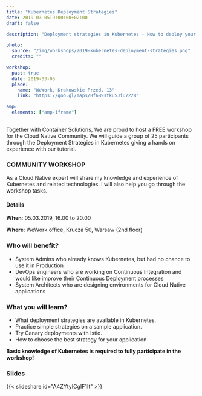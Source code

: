 ```yaml
---
title: "Kubernetes Deployment Strategies"
date: 2019-03-05T9:00:00+02:00
draft: false

description: "Deployment strategies in Kubernetes - How to deploy your app without breaking anything? "

photo:
  source: "/img/workshops/2019-kubernetes-deployment-strategies.png"
  credits: ""

workshop:
  past: true
  date: 2019-03-05
  place:
    name: "WeWork, Krakowskie Przed. 13"
    link: "https://goo.gl/maps/Bf6B9stkuSJiU7228"

amp:
  elements: ["amp-iframe"]
---
```


Together with Container Solutions, We are proud to host a FREE workshop for the Cloud Native Community. We will guide a group of 25 participants through the Deployment Strategies in Kubernetes giving a hands on experience with our tutorial.

<!--more-->

### COMMUNITY WORKSHOP

As a Cloud Native expert will share my knowledge and experience of Kubernetes and related technologies. I will also help you go through the workshop tasks.

#### Details

**When**: 05.03.2019, 16.00 to 20.00

**Where**: WeWork office, Krucza 50, Warsaw (2nd floor)

### Who will benefit?

- System Admins who already knows Kubernetes, but had no chance to use it in Production
- DevOps engineers who are working on Continuous Integration and would like improve their Continuous Deployment processes
- System Architects who are designing environments for Cloud Native applications

### What you will learn?

- What deployment strategies are available in Kubernetes.
- Practice simple strategies on a sample application.
- Try Canary deployments with Istio.
- How to choose the best strategy for your application

**Basic knowledge of Kubernetes is required to fully participate in the workshop!**

### Slides

{{< slideshare id="A4ZYtyICgIF1It" >}}
